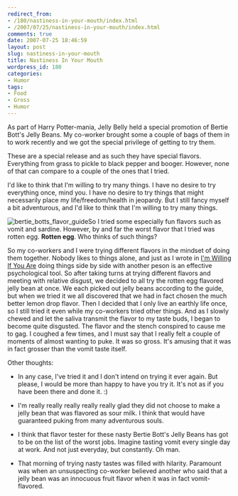 ```yaml
---
redirect_from:
- /180/nastiness-in-your-mouth/index.html
- /2007/07/25/nastiness-in-your-mouth/index.html
comments: true
date: 2007-07-25 18:46:59
layout: post
slug: nastiness-in-your-mouth
title: Nastiness In Your Mouth
wordpress_id: 180
categories:
- Humor
tags:
- Food
- Gross
- Humor
---
```


As part of Harry Potter-mania, Jelly Belly held a special promotion of Bertie Bott's Jelly Beans.  My co-worker brought some a couple of bags of them in to work recently and we got the special privilege of getting to try them.

These are a special release and as such they have special flavors.  Everything from grass to pickle to black pepper and booger.  However, none of that can compare to a couple of the ones that I tried.

I'd like to think that I'm willing to try many things.  I have no desire to try everything once, mind you.  I have no desire to try things that might necessarily place my life/freedom/health in jeopardy.  But I still fancy myself a bit adventurous, and I'd like to think that I'm willing to try many things.

![bertie_botts_flavor_guide](http://farm2.static.flickr.com/1391/896714327_fc561b0d3c_o.jpg)So I tried some especially fun flavors such as vomit and sardine.  However, by and far the worst flavor that I tried was rotten egg.  **Rotten egg**.  Who thinks of such things?

So my co-workers and I were trying different flavors in the mindset of doing them together.  Nobody likes to things alone, and just as I wrote in [I'm Willing If You Are](http://www.goingthewongway.com/2007/04/12/im-willing-if-you-are/) doing things side by side with another peson is an effective psychological tool.  So after taking turns at trying different flavors and meeting with relative disgust, we decided to all try the rotten egg flavored jelly bean at once.  We each picked out jelly beans according to the guide, but when we tried it we all discovered that we had in fact chosen the much better lemon drop flavor.  Then I decided that I only live an earthly life once, so I still tried it even while my co-workers tried other things.  And as I slowly chewed and let the saliva transmit the flavor to my taste buds, I began to become quite disgusted.  The flavor and the stench conspired to cause me to gag.  I coughed a few times, and I must say that I really felt a couple of moments of almost wanting to puke.  It was so gross.  It's amusing that it was in fact grosser than the vomit taste itself.

Other thoughts:




  * In any case, I've tried it and I don't intend on trying it ever again.  But please, I would be more than happy to have you try it.  It's not as if you have been there and done it.  :)


  * I'm really really really really really glad they did not choose to make a jelly bean that was flavored as sour milk.  I think that would have guaranteed puking from many adventurous souls.


  * I think that flavor tester for these nasty Bertie Bott's Jelly Beans has got to be on the list of the worst jobs.  Imagine tasting vomit every single day at work.  And not just everyday, but constantly.  Oh man.


  * That morning of trying nasty tastes was filled with hilarity.  Paramount was when an unsuspecting co-worker believed another who said that a jelly bean was an innocuous fruit flavor when it was in fact vomit-flavored.


